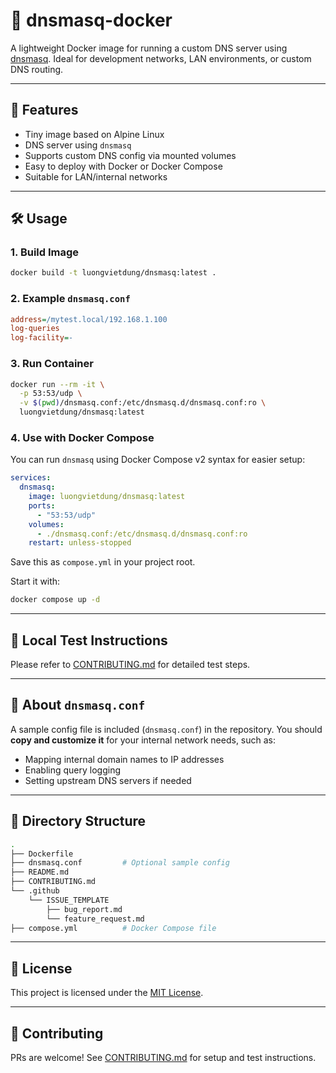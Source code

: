 # 🧭 dnsmasq-docker

A lightweight Docker image for running a custom DNS server using [dnsmasq](https://thekelleys.org.uk/dnsmasq/doc.html).
Ideal for development networks, LAN environments, or custom DNS routing.

---

## 🚀 Features

- Tiny image based on Alpine Linux
- DNS server using `dnsmasq`
- Supports custom DNS config via mounted volumes
- Easy to deploy with Docker or Docker Compose
- Suitable for LAN/internal networks

---

## 🛠️ Usage

### 1. Build Image

```bash
docker build -t luongvietdung/dnsmasq:latest .
```

### 2. Example `dnsmasq.conf`

```ini
address=/mytest.local/192.168.1.100
log-queries
log-facility=-
```

### 3. Run Container

```bash
docker run --rm -it \
  -p 53:53/udp \
  -v $(pwd)/dnsmasq.conf:/etc/dnsmasq.d/dnsmasq.conf:ro \
  luongvietdung/dnsmasq:latest
```

### 4. Use with Docker Compose

You can run `dnsmasq` using Docker Compose v2 syntax for easier setup:

```yaml
services:
  dnsmasq:
    image: luongvietdung/dnsmasq:latest
    ports:
      - "53:53/udp"
    volumes:
      - ./dnsmasq.conf:/etc/dnsmasq.d/dnsmasq.conf:ro
    restart: unless-stopped
```

Save this as `compose.yml` in your project root.

Start it with:

```bash
docker compose up -d
```

---

## 🧪 Local Test Instructions

Please refer to [CONTRIBUTING.md](./CONTRIBUTING.md) for detailed test steps.

---

## 📝 About `dnsmasq.conf`

A sample config file is included (`dnsmasq.conf`) in the repository.
You should **copy and customize it** for your internal network needs, such as:

- Mapping internal domain names to IP addresses
- Enabling query logging
- Setting upstream DNS servers if needed

---

## 📁 Directory Structure

```bash
.
├── Dockerfile
├── dnsmasq.conf         # Optional sample config
├── README.md
├── CONTRIBUTING.md
└── .github
    └── ISSUE_TEMPLATE
        ├── bug_report.md
        └── feature_request.md
├── compose.yml          # Docker Compose file
```

---

## 📄 License

This project is licensed under the [MIT License](./LICENSE).

---

## 🤝 Contributing

PRs are welcome! See [CONTRIBUTING.md](./CONTRIBUTING.md) for setup and test instructions.
